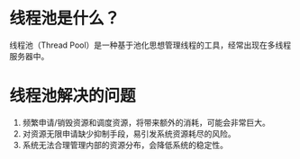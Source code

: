 # 线程池是什么？

线程池（Thread Pool）是一种基于池化思想管理线程的工具，经常出现在多线程服务器中。

# 线程池解决的问题

1. 频繁申请/销毁资源和调度资源，将带来额外的消耗，可能会非常巨大。
2. 对资源无限申请缺少抑制手段，易引发系统资源耗尽的风险。
3. 系统无法合理管理内部的资源分布，会降低系统的稳定性。

